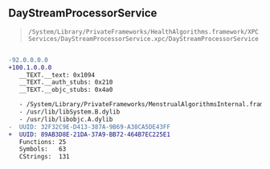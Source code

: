 ## DayStreamProcessorService

> `/System/Library/PrivateFrameworks/HealthAlgorithms.framework/XPCServices/DayStreamProcessorService.xpc/DayStreamProcessorService`

```diff

-92.0.0.0.0
+100.1.0.0.0
   __TEXT.__text: 0x1094
   __TEXT.__auth_stubs: 0x210
   __TEXT.__objc_stubs: 0x4a0

   - /System/Library/PrivateFrameworks/MenstrualAlgorithmsInternal.framework/MenstrualAlgorithmsInternal
   - /usr/lib/libSystem.B.dylib
   - /usr/lib/libobjc.A.dylib
-  UUID: 32F32C9E-D413-387A-9B69-A38CA5DE43FF
+  UUID: 89AB3D8E-21DA-37A9-BB72-464B7EC225E1
   Functions: 25
   Symbols:   63
   CStrings:  131

```

